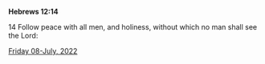**Hebrews 12:14**

14 Follow peace with all men, and holiness, without which no man shall see the Lord:

[Friday 08-July, 2022](https://t.me/s/daily_scripture)
